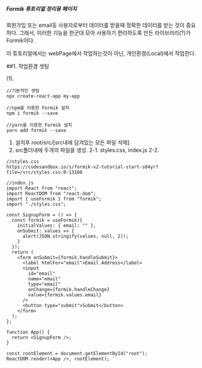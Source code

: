 ##### Formik 튜토리얼 정리용 페이지

회원가입 또는 email등 사용자로부터 데이터를 받을때 정확한 데이터를 받는 것이 중요하다.
그래서, 이러한 기능을 한군대 모아 사용하기 편리하도록 만든 라이브러리(?)가 Formik이다.

이 튜토리얼에서는 webPage에서 작업하는것이 아닌, 개인환경(Local)에서 작업한다.

##1. 작업환경 셋팅

(1). 
```
//기본적인 셋팅
npx create-react-app my-app

//npm을 이용한 Formik 설치
npm i formik --save

//yarn을 이용한 Formik 설치
yarn add formik --save
```

1. 설치후 root/src/[src내에 담겨있는 모든 파일 삭제].
2. src폴더내에 두개의 파일을 생성.
2-1. styles.css, index.js
2-2. 
```
//styles.css
https://codesandbox.io/s/formik-v2-tutorial-start-s04yr?file=/src/styles.css:0-13160

//index.js
import React from "react";
import ReactDOM from "react-dom";
import { useFormik } from "formik";
import "./styles.css";

const SignupForm = () => {
  const formik = useFormik({
    initialValues: { email: "" },
    onSubmit: values => {
      alert(JSON.stringify(values, null, 2));
    }
  });
  return (
    <form onSubmit={formik.handleSubmit}>
      <label htmlFor="email">Email Address</label>
      <input
        id="email"
        name="email"
        type="email"
        onChange={formik.handleChange}
        value={formik.values.email}
      />
      <button type="submit">Submit</button>
    </form>
  );
};

function App() {
  return <SignupForm />;
}

const rootElement = document.getElementById("root");
ReactDOM.render(<App />, rootElement);

```

